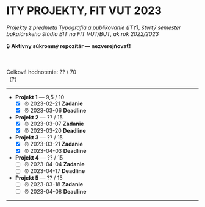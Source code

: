 # ITY PROJEKTY, FIT VUT 2023 #

*Projekty z predmetu Typografia a publikovanie (ITY), štvrtý semester bakalárskeho štúdia BIT na FIT VUT/BUT, ak.rok 2022/2023*

🔒 **Aktívny súkromný repozitár — nezverejňovať!**
<!-- 🗄️ **Súkromný archivovaný repozitár!** -->
<!-- ⚠️ **Zverejnené pre archívne účely — nekopírujte, nula by Vás mrzela. Za nič také nenesiem žiadnu zodpovednosť!** Všetky odovzdané projekty prechádzajú kontrolou plagiátorstva, pri ktorej sa porovnávajú aj s dávnejšie odovzdanými riešeniami. -->
<br />

Celkové hodnotenie: ?? / 70<br />（?）

----------------------------------------------

* **Projekt 1** — 9,5 / 10
  * [X] ⏰ 2023-02-21 **Zadanie**
  * [X] ⏰ 2023-03-06 **Deadline**
* **Projekt 2** — ?? / 15
  * [X] ⏰ 2023-03-07 **Zadanie**
  * [X] ⏰ 2023-03-20 **Deadline**
* **Projekt 3** — ?? / 15
  * [X] ⏰ 2023-03-21 **Zadanie**
  * [X] ⏰ 2023-04-03 **Deadline**
* **Projekt 4** — ?? / 15
  * [ ] ⏰ 2023-04-04 **Zadanie**
  * [ ] ⏰ 2023-04-17 **Deadline**
* **Projekt 5** — ?? / 15
  * [ ] ⏰ 2023-03-18 **Zadanie**
  * [ ] ⏰ 2023-04-08 **Deadline**

----------------------------------------------
